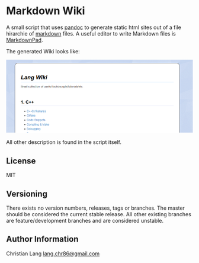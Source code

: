 Markdown Wiki
=============

A small script that uses [pandoc](http://pandoc.org/) to generate static html sites
out of a file hirarchie of [markdown](https://de.wikipedia.org/wiki/Markdown) files.
A useful editor to write Markdown files is [MarkdownPad](http://markdownpad.com/).

The generated Wiki looks like:

![WikiPreview](wiki_example.png)

All other description is found in the script itself.



License
-------

MIT



Versioning
----------

There exists no version numbers, releases, tags or branches.
The master should be considered the current stable release.
All other existing branches are feature/development branches and are considered unstable.



Author Information
------------------

Christian Lang
[lang.chr86@gmail.com](mailto:lang.chr86@gmail.com)
